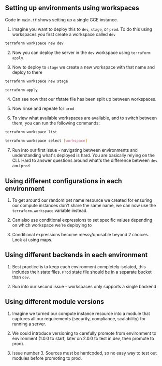 ## Setting up environments using workspaces

Code in `main.tf` shows setting up a single GCE instance.

1. Imagine you want to deploy this to `dev`, `stage`, or `prod`. To do this using workspaces you first create a workspace called `dev`

```bash
terraform workspace new dev
```

2. Now you can deploy the server in the `dev` workspace using `terraform apply`.

3. Now to deploy to `stage` we create a new workspace with that name and deploy to there

```bash
terraform workspace new stage

terraform apply
```

4. Can see now that our tfstate file has been split up between workspaces.

5. Now rinse and repeate for `prod`

6. To view what available workspaces are available, and to switch between them, you can run the following commands:

```bash
terraform workspace list

terraform workspace select [workspace]
```

7. Run into our first issue - navigating between environments and understanding what's deployed is hard. You are basically relying on the CLI. Hard to answer questions around what's the difference between `dev` and `prod`

## Using different configurations in each environment

1. To get around our random pet name resource we created for ensuring our compute instances don't share the same name, we can now use the `terraform.workspace` variable instead.

2. Can also use conditional expressions to set specific values depending on which workspace we're deploying to

3. Conditional expressions become messy/unusable beyond 2 choices. Look at using maps.

## Using different backends in each environment

1. Best practice is to keep each environment completely isolated, this includes their state files. `Prod` state file should be in a separate bucket than `dev`.

2. Run into our second issue - workspaces only supports a single backend

## Using different module versions

1. Imagine we turned our compute instance resource into a module that captures all our requirements (security, compliance, scalability) for running a server.

2. We could introduce versioning to carefully promote from environment to environment (1.0.0 to start, later on 2.0.0 to test in dev, then promote to prod).

3. Issue number 3. Sources must be hardcoded, so no easy way to test out modules before promoting to prod.
